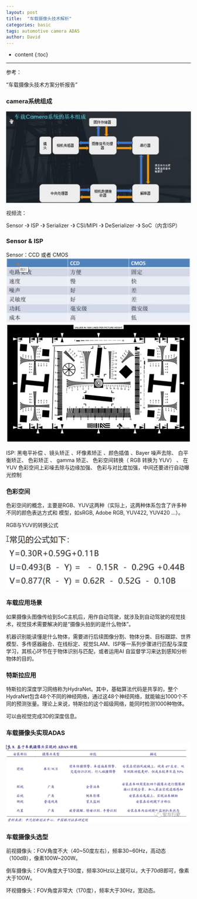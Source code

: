 ```yaml
---
layout: post
title:  "车载摄像头技术解析"
categories: basic
tags: automotive camera ADAS
author: David
---
```


* content
{:toc}

---

参考：

“车载摄像头技术方案分析报告”

### camera系统组成
![车载camera系统组成](https://github.com/titron/titron.github.io/raw/master/img/2023-02-08-automotive_camera_arch.png)

视频流：

Sensor -》 ISP -》 Serializer -》 CSI/MIPI -》 DeSerializer -》 SoC（内含ISP）

### Sensor & ISP
Sensor：CCD 或者 CMOS
![CCD vs CMOS](https://github.com/titron/titron.github.io/raw/master/img/2023-02-08-automotive_camera_ccd_cmos.png)
![ISO12233分辨率测试卡(标准型)](https://github.com/titron/titron.github.io/raw/master/img/2023-02-08-automotive_camera_res_card.jpg)

ISP: 黑电平补偿 、镜头矫正 、坏像素矫正 、颜色插值 、Bayer 噪声去除、 白平衡矫正、 色彩矫正 、 gamma 矫正、
色彩空间转换（ RGB 转换为 YUV） 、 在 YUV 色彩空间上彩噪去除与边缘加强、 色彩与对比度加强，中间还要进行自动曝光控制

### 色彩空间
色彩空间的概念，主要是RGB、YUV这两种（实际上，这两种体系包含了许多种不同的颜色表达方式和
模型，如sRGB, Adobe RGB, YUV422, YUV420 …）。

RGB与YUV的转换公式

![RGB->YUV](https://github.com/titron/titron.github.io/raw/master/img/2023-02-08-automotive_camera_rgb2yuv.png)

### 车载应用场景
如果摄像头图像传给到SoC主机后，用作自动驾驶，就涉及到自动驾驶的视觉技术，视觉技术需要解决的是“摄像头拍到的是什么物体”。

机器识别能读懂是什么物体，需要进行后续图像分割、物体分类、目标跟踪、世界模型、多传感器融合、在线标定、视觉SLAM、ISP等一系列步骤进行匹配与深度学习，其核心环节在于物体识别与匹配，或者运用AI 自监督学习来达到感知分析物体的目的。

### 特斯拉应用
特斯拉的深度学习网络称为HydraNet。其中，基础算法代码是共享的，整个HydraNet包含48个不同的神经网络，通过这48个神经网络，就能输出1000个不同的预测张量。理论上来说，特斯拉的这个超级网络，能同时检测1000种物体。

可以由视觉完成3D的深度信息。
### 车载摄像头实现ADAS
![camera to ADAS](https://github.com/titron/titron.github.io/raw/master/img/2023-02-08-automotive_camera_adas.png)

### 车载摄像头选型
前视摄像头：FOV角度不大（40~50度左右），频率30~60Hz，高动态（100dB），像素100W~200W。

倒车摄像头：FOV角度大于130度，频率30Hz以上就可以，大于70dB即可，像素大于100W。

环视摄像头：FOV角度非常大（170度），频率大于30Hz，宽动态。



